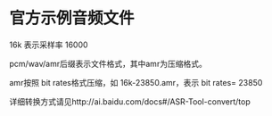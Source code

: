 # 官方示例音频文件

16k 表示采样率 16000 



pcm/wav/amr后缀表示文件格式，其中amr为压缩格式。

amr按照 bit rates格式压缩，如 16k-23850.amr，表示 bit rates= 23850



详细转换方式请见http://ai.baidu.com/docs#/ASR-Tool-convert/top